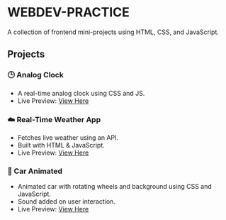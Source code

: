 # WEBDEV-PRACTICE

A collection of frontend mini-projects using HTML, CSS, and JavaScript.

## Projects

### 🕒 Analog Clock
- A real-time analog clock using CSS and JS.
- Live Preview: [View Here](https://shubham0x1.github.io/WEBDEV-PRACTICE/Analog_clock/)

### ☁️ Real-Time Weather App
- Fetches live weather using an API.
- Built with HTML & JavaScript.
- Live Preview: [View Here](https://shubham0x1.github.io/WEBDEV-PRACTICE/Real_Time_Weather_Application/)

### 🚗 Car Animated
- Animated car with rotating wheels and background using CSS and JavaScript.
- Sound added on user interaction.
- Live Preview: [View Here](https://shubham0x1.github.io/WEBDEV-PRACTICE/)

